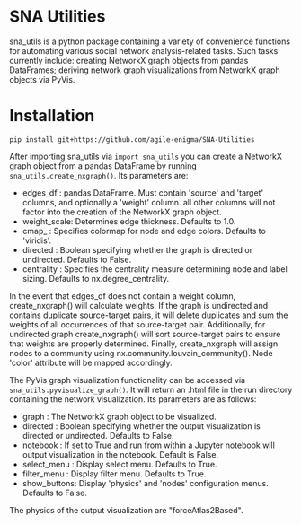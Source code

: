 # SNA Utilities

sna_utils is a python package containing a variety of convenience functions for automating various social
network analysis-related tasks. Such tasks currently include: creating NetworkX graph objects from pandas DataFrames; 
deriving network graph visualizations from NetworkX graph objects via PyVis.

# Installation

`pip install git+https://github.com/agile-enigma/SNA-Utilities`

After importing sna_utils via `import sna_utils` you can create a NetworkX graph object from a pandas DataFrame
by running `sna_utils.create_nxgraph()`. Its parameters are:

* edges_df    : pandas DataFrame. Must contain 'source' and 'target' columns, and optionally a 'weight' column.
all other columns will not factor into the creation of the NetworkX graph object.
* weight_scale: Determines edge thickness. Defaults to 1.0.
* cmap_       : Specifies colormap for node and edge colors. Defaults to 'viridis'. 
* directed    : Boolean specifying whether the graph is directed or undirected. Defaults to False.
* centrality  : Specifies the centrality measure determining node and label sizing. Defaults to 
nx.degree_centrality. 

In the event that edges_df does not contain a weight column, create_nxgraph() will calculate weights. If
the graph is undirected and contains duplicate source-target pairs, it will delete duplicates and sum the weights
of all occurrences of that source-target pair. Additionally, for undirected graph create_nxgraph() will sort 
source-target pairs to ensure that weights are properly determined. Finally, create_nxgraph will assign nodes to 
a community using nx.community.louvain_community(). Node 'color' attribute will be mapped accordingly.

The PyVis graph visualization functionality can be accessed via `sna_utils.pyvisualize_graph()`. It will return
 an .html file in the run directory containing the network visualization. Its parameters are as follows:

* graph       : The NetworkX graph object to be visualized.
* directed    : Boolean specifying whether the output visualization is directed or undirected. Defaults to False.
* notebook    : If set to True and run from within a Jupyter notebook will output visualization in the notebook. Default is False.
* select_menu : Display select menu. Defaults to True.
* filter_menu : Display filter menu. Defaults to True.
* show_buttons: Display 'physics' and 'nodes' configuration menus. Defaults to False.

The physics of the output visualization are "forceAtlas2Based".
